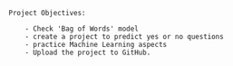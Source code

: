 	Project Objectives:

		- Check 'Bag of Words' model
		- create a project to predict yes or no questions
		- practice Machine Learning aspects
		- Upload the project to GitHub.
		
